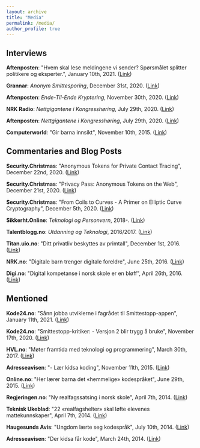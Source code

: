 ```yaml
---
layout: archive
title: "Media"
permalink: /media/
author_profile: true
---
```


## Interviews

**Aftenposten**: "Hvem skal lese meldingene vi sender? Spørsmålet splitter politikere og eksperter.", January 10th, 2021. ([Link](https://www.aftenposten.no/kultur/i/7KV4v9/hvem-skal-lese-meldingene-vi-sender-spoersmaalet-splitter-politikere-og))

**Grannar**: _Anonym Smittesporing_, December 31st, 2020. ([Link](https://grannar.no/2021/01/deltok-i-arbeid-med-smittesporingsapp))

**Aftenposten**: _Ende-Til-Ende Kryptering_, November 30th, 2020. ([Link](https://www.aftenposten.no/kultur/i/KyrJg5/ny-facebook-kryptering-bekymrer-politiet))

**NRK Radio**: _Nettgigantene i Kongresshøring_, July 29th, 2020. ([Link](https://radio.nrk.no/serie/distriktsprogram-troendelag/sesong/202007/DKTL02014420#t=1h29m40s))

**Aftenposten**: _Nettgigantene i Kongresshøring_, July 29th, 2020. ([Link](https://www.aftenposten.no/kultur/i/70EyQW/i-dag-maa-baade-apple-google-amazon-og-facebook-svare-for-seg-jeg-t))

**Computerworld**: "Gir barna innsikt", November 10th, 2015. ([Link](https://www.cw.no/artikkel/gir-barna-innsikt))

## Commentaries and Blog Posts

**Security.Christmas**: "Anonymous Tokens for Private Contact Tracing", December 22nd, 2020. ([Link](https://security.christmas/2020/22))

**Security.Christmas**: "Privacy Pass: Anonymous Tokens on the Web", December 21st, 2020. ([Link](https://security.christmas/2020/21))

**Security.Christmas**: "From Coils to Curves - A Primer on Elliptic Curve Cryptography", December 5th, 2020. ([Link](https://security.christmas/2020/5))

**Sikkerht.Online**: _Teknologi og Personvern_, 2018-. ([Link](https://sikkerhet.online/author/tjerand-silde))

**Talentblogg.no**: _Utdanning og Teknologi_, 2016/2017. ([Link](https://talentblogg.no/tjerand-silde))

**Titan.uio.no**: "Ditt privatliv beskyttes av primtall", December 1st, 2016. ([Link](https://titan.uio.no/naturvitenskap-teknologi/2016/ditt-privatliv-beskyttes-av-primtall))

**NRK.no**: "Digitale barn trenger digitale foreldre", June 25th, 2016. ([Link](https://www.nrk.no/ytring/digitale-barn-trenger-digitale-foreldre-1.13007819))

**Digi.no**: "Digital kompetanse i norsk skole er en bløff", April 26th, 2016. ([Link](https://www.digi.no/artikler/digital-kompetanse-i-norsk-skole-er-en-bloff/348037))

## Mentioned

**Kode24.no**: "Sånn jobba utviklerne i fagrådet til Smittestopp-appen", January 11th, 2021. ([Link](https://www.kode24.no/koden-bak/sann-jobba-utviklerne-i-fagradet-til-smittestopp-appen/73254266))

**Kode24.no**: "Smittestopp-kritiker: - Versjon 2 blir trygg å bruke", November 17th, 2020. ([Link](https://www.kode24.no/kodenytt/smittestopp-kritiker---versjon-2-blir-trygg-a-bruke/73072522))

**HVL.no**: "Møter framtida med teknologi og programmering", March 30th, 2017. ([Link](https://www.hvl.no/aktuelt/moter-framtida-med-teknologi-og-programmering))

**Adresseavisen**: "- Lær kidsa koding", November 11th, 2015. ([Link](https://www.adressa.no/pluss/nyheter/2015/11/11/L%C3%A6r-kidsa-koding-11796276.ece))

**Online.no**: "Her lærer barna det «hemmelige» kodespråket", June 29th, 2015. ([Link](https://www.online.no/trender/kidsakoder.jsp))

**Regjeringen.no**: "Ny realfagssatsing i norsk skole", April 7th, 2014. ([Link](https://www.regjeringen.no/no/aktuelt/Ny-realfagssatsing-i-norsk-skole/id755393))

**Teknisk Ukeblad**: "22 «realfagshelter» skal løfte elevenes mattekunnskaper", April 7th, 2014. ([Link](https://www.tu.no/artikler/22-realfagshelter-skal-lofte-elevenes-mattekunnskaper/231597))

**Haugesunds Avis**: "Ungdom lærte seg kodespråk", July 10th, 2014. ([Link](https://www.h-avis.no/etne/nyheter/siste-nytt/ungdom-larte-seg-kodesprak/s/2-2.921-1.8506076))

**Adresseavisen**: "Der kidsa får kode", March 24th, 2014. ([Link](https://www.midtnorskdebatt.no/meninger/snakkut/article9383255.ece))
